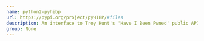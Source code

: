 ```yaml
---
name: python2-pyhibp
url: https://pypi.org/project/pyHIBP/#files
description: An interface to Troy Hunt's 'Have I Been Pwned' public API.
group: None
---
```

